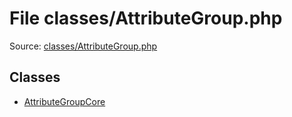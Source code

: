 File classes/AttributeGroup.php
=========

Source: [classes/AttributeGroup.php](https://github.com/PrestaShop/PrestaShop/blob/1.5.0.17/classes/AttributeGroup.php)


Classes
-------

* [AttributeGroupCore](class.AttributeGroupCore.md)

